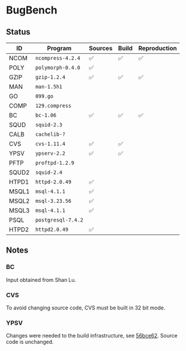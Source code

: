 # BugBench

## Status

| ID    | Program            | Sources | Build | Reproduction |
|-------|--------------------|---------|-------|--------------|
| NCOM  | `ncompress-4.2.4`  | ✅      | ✅    | ✅           |
| POLY  | `polymorph-0.4.0`  | ✅      |       |              |
| GZIP  | `gzip-1.2.4`       | ✅      | ✅    | ✅           |
| MAN   | `man-1.5h1`        |         |       |              |
| GO    | `099.go`           |         |       |              |
| COMP  | `129.compress`     |         |       |              |
| BC    | `bc-1.06`          | ✅      | ✅    | ✅           |
| SQUD  | `squid-2.3`        |         |       |              |
| CALB  | `cachelib-?`       |         |       |              |
| CVS   | `cvs-1.11.4`       | ✅      | ✅    |              |
| YPSV  | `ypserv-2.2`       | ✅      | ✅    |              |
| PFTP  | `proftpd-1.2.9`    |         |       |              |
| SQUD2 | `squid-2.4`        |         |       |              |
| HTPD1 | `httpd-2.0.49`     | ✅      |       |              |
| MSQL1 | `msql-4.1.1`       | ✅      |       |              |
| MSQL2 | `msql-3.23.56`     | ✅      |       |              |
| MSQL3 | `msql-4.1.1`       | ✅      |       |              |
| PSQL  | `postgresql-7.4.2` |         |       |              |
| HTPD2 | `httpd2.0.49`      | ✅      |       |              |

## Notes

### BC

Input obtained from Shan Lu.

### CVS

To avoid changing source code, CVS must be built in 32 bit mode.

### YPSV

Changes were needed to the build infrastructure, see
[56bce62](https://github.com/nicovank/bugbench/commit/56bce62f28f60f1e3f432ec5ced58194938bee28).
Source code is unchanged.

